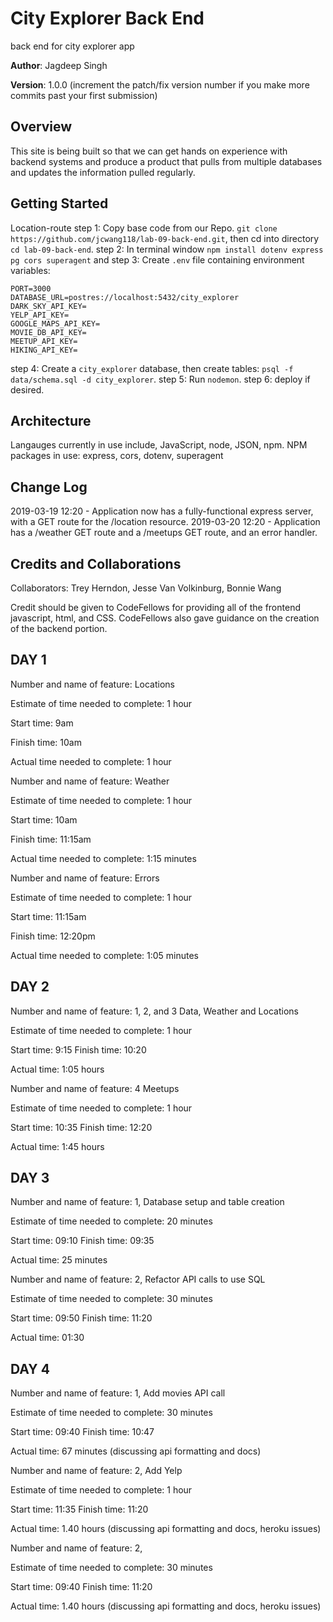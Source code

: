 # City Explorer Back End
back end for city explorer app

**Author**: Jagdeep Singh

**Version**: 1.0.0 (increment the patch/fix version number if you make more commits past your first submission)

## Overview
<!-- Provide a high level overview of what this application is and why you are building it, beyond the fact that it's an assignment for this class. (i.e. What's your problem domain?) -->
This site is being built so that we can get hands on experience with backend systems and produce a product that pulls from multiple databases and updates the information pulled regularly.

## Getting Started
<!-- What are the steps that a user must take in order to build this app on their own machine and get it running? -->
Location-route
step 1: Copy base code from our Repo. `git clone https://github.com/jcwang118/lab-09-back-end.git`, then cd into directory `cd lab-09-back-end`.
step 2: In terminal window `npm install dotenv express pg cors superagent` and 
step 3: Create `.env` file containing environment variables: 
```
PORT=3000
DATABASE_URL=postres://localhost:5432/city_explorer
DARK_SKY_API_KEY=
YELP_API_KEY=
GOOGLE_MAPS_API_KEY=
MOVIE_DB_API_KEY=
MEETUP_API_KEY=
HIKING_API_KEY=
```
step 4: Create a `city_explorer` database, then create tables:
`psql -f data/schema.sql -d city_explorer`.
step 5: Run `nodemon`.
step 6: deploy if desired.




## Architecture
<!-- Provide a detailed description of the application design. What technologies (languages, libraries, etc) you're using, and any other relevant design information. -->
Langauges currently in use include, JavaScript, node, JSON, npm.
NPM packages in use: express, cors, dotenv, superagent



## Change Log

2019-03-19 12:20 - Application now has a fully-functional express server, with a GET route for the /location resource.
2019-03-20 12:20 - Application has a /weather GET route and a /meetups GET route, and an error handler.


## Credits and Collaborations

Collaborators: Trey Herndon, Jesse Van Volkinburg, Bonnie Wang

Credit should be given to CodeFellows for providing all of the frontend javascript, html, and CSS. CodeFellows also gave guidance on the creation of the backend portion.




## DAY 1

Number and name of feature: Locations

Estimate of time needed to complete: 1 hour

Start time: 9am

Finish time: 10am

Actual time needed to complete: 1 hour


Number and name of feature: Weather

Estimate of time needed to complete: 1 hour

Start time: 10am

Finish time: 11:15am

Actual time needed to complete: 1:15 minutes


Number and name of feature: Errors

Estimate of time needed to complete: 1 hour

Start time: 11:15am

Finish time: 12:20pm

Actual time needed to complete: 1:05 minutes

## DAY 2

Number and name of feature: 1, 2, and 3 Data, Weather and Locations

Estimate of time needed to complete: 1 hour

Start time: 9:15
Finish time: 10:20

Actual time: 1:05 hours


Number and name of feature: 4 Meetups

Estimate of time needed to complete: 1 hour

Start time: 10:35
Finish time: 12:20

Actual time: 1:45 hours

## DAY 3

Number and name of feature: 1, Database setup and table creation

Estimate of time needed to complete: 20 minutes

Start time: 09:10
Finish time: 09:35

Actual time: 25 minutes


Number and name of feature: 2, Refactor API calls to use SQL

Estimate of time needed to complete: 30 minutes

Start time: 09:50
Finish time: 11:20

Actual time: 01:30

## DAY 4
Number and name of feature: 1, Add movies API call

Estimate of time needed to complete: 30 minutes

Start time: 09:40
Finish time: 10:47

Actual time:  67 minutes (discussing api formatting and docs)


Number and name of feature: 2, Add Yelp

Estimate of time needed to complete: 1 hour

Start time: 11:35
Finish time: 11:20

Actual time:  1.40 hours (discussing api formatting and docs, heroku issues)

Number and name of feature: 2, 

Estimate of time needed to complete: 30 minutes

Start time: 09:40
Finish time: 11:20

Actual time:  1.40 hours (discussing api formatting and docs, heroku issues)




